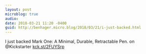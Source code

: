 ```yaml
---
layout: post
microblog: true
audio: 
date: 2018-03-21 11:20 -0400
guid: http://benhager.micro.blog/2018/03/21/i-just-backed.html
---
```

I just backed Mark One: A Minimal, Durable, Retractable Pen. on @Kickstarter [kck.st/2FUYSrp](http://kck.st/2FUYSrp)
